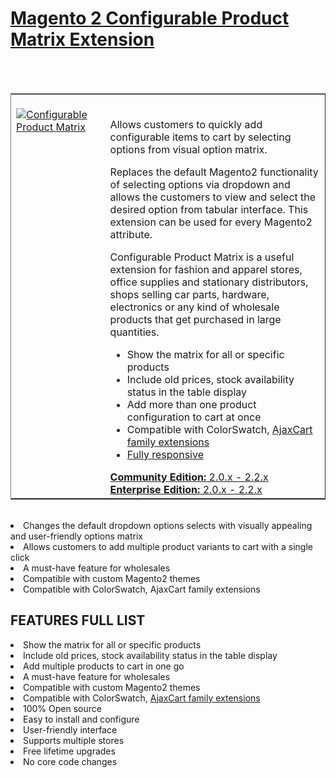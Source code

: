 <html>
<html>
<h1><a href="https://www.magezon.com/configurable-product-matrix.html">Magento 2 Configurable Product Matrix Extension</a></h1>
<br/><br/>
<table border="1">
  <td width="30%" valign="top"style="border: none; ">
    <br><a href="https://www.magezon.com/configurable-product-matrix.html"><img src="https://www.magezon.com/pub/media/catalog/product/cache/5b184dbc4466ff75e0c23e054179cc32/c/o/configurable_product_matrix.png" alt="Configurable Product Matrix" aria-labelledby="labelledby1538048219770" class="fotorama__img" aria-hidden="false"/><p>
      <td style="border:none;"></br>
        <div class="product attribute overview">
          <div class="valune">
  <p>
    Allows customers to quickly add configurable items to cart by selecting options from visual option matrix.</p>
<p>Replaces the default Magento2 functionality of selecting options via dropdown and allows the customers to view and select the desired option from tabular interface. This extension can be used for every Magento2 attribute.</p>
<p>Configurable Product Matrix is a useful extension for fashion and apparel stores, office supplies and stationary distributors, shops selling car parts, hardware, electronics or any kind of wholesale products that get purchased in large quantities.</p>
          <ul class="firebase-list">
<li>Show the matrix for all or specific products</li>
<li>Include old prices, stock availability status in the table display</li>
<li>Add more than one product configuration to cart at once</li>
<li>Compatible with ColorSwatch, <a href="https://www.magezon.com/magento-2-ajax-cart-pro.html">AjaxCart family extensions</li>
<li>Fully responsive</li>
</ul>
</div>
</div>
<div class="compatibility">
<span class="compatibility"><b>Community Edition:</b> 2.0.x - 2.2.x
<b>Enterprise Edition:</b> 2.0.x - 2.2.x</span>
</div></td>
 </tr>
</table>
<br/>
<li>Changes the default dropdown options selects with visually appealing and user-friendly options matrix</li>
<li>Allows customers to add multiple product variants to cart with a single click</li>
<li>A must-have feature for wholesales</li>
<li>Compatible with custom Magento2 themes</li>
<li>Compatible with ColorSwatch, AjaxCart family extensions</li>
<h2>FEATURES FULL LIST</h2>
<li>Show the matrix for all or specific products</li>
<li>Include old prices, stock availability status in the table display</li>
<li>Add multiple products to cart in one go</li>
<li>A must-have feature for wholesales</li>
<li>Compatible with custom Magento2 themes</li>
<li>Compatible with ColorSwatch, <a href="https://www.magezon.com/magento-2-ajax-cart-pro.html">AjaxCart family extensions</a></li>
<li>100% Open source</li>
<li>Easy to install and configure</li>
<li>User-friendly interface</li>
<li>Supports multiple stores</li>
<li>Free lifetime upgrades</li>
<li>No core code changes</li>
